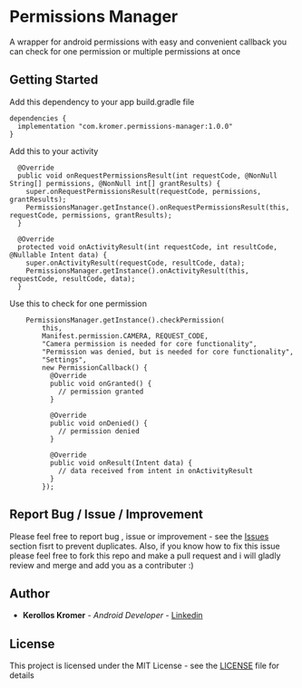 # Permissions Manager

A wrapper for android permissions with easy and convenient callback you can check for one permission or multiple permissions at once

## Getting Started

Add this dependency to your app build.gradle file
```
dependencies {
  implementation "com.kromer.permissions-manager:1.0.0"
}
```
Add this to your activity
```
  @Override
  public void onRequestPermissionsResult(int requestCode, @NonNull String[] permissions, @NonNull int[] grantResults) {
    super.onRequestPermissionsResult(requestCode, permissions, grantResults);
    PermissionsManager.getInstance().onRequestPermissionsResult(this, requestCode, permissions, grantResults);
  }

  @Override
  protected void onActivityResult(int requestCode, int resultCode, @Nullable Intent data) {
    super.onActivityResult(requestCode, resultCode, data);
    PermissionsManager.getInstance().onActivityResult(this, requestCode, resultCode, data);
  }
```
Use this to check for one permission
```
    PermissionsManager.getInstance().checkPermission(
        this,
        Manifest.permission.CAMERA, REQUEST_CODE,
        "Camera permission is needed for core functionality",
        "Permission was denied, but is needed for core functionality",
        "Settings",
        new PermissionCallback() {
          @Override
          public void onGranted() {
            // permission granted
          }

          @Override
          public void onDenied() {
            // permission denied
          }

          @Override
          public void onResult(Intent data) {
            // data received from intent in onActivityResult
          }
        });
```
## Report Bug / Issue / Improvement

Please feel free to report bug , issue or improvement - see the [Issues](https://github.com/kerolloskromer/permissions-manager/issues) section fisrt to prevent duplicates.
Also, if you know how to fix this issue please feel free to fork this repo and make a pull request and i will gladly review and merge and add you as a contributer :)

## Author

* **Kerollos Kromer** - *Android Developer* - [Linkedin](https://www.linkedin.com/in/kerollos-kromer-39aba078/)

## License

This project is licensed under the MIT License - see the [LICENSE](LICENSE) file for details
